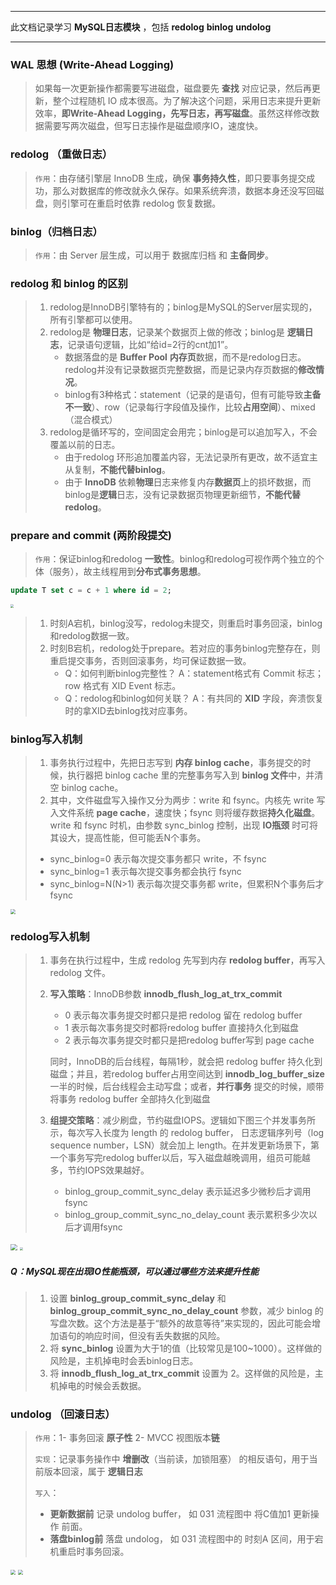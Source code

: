 ------

此文档记录学习 **MySQL日志模块** ，包括 **redolog**  **binlog**  **undolog**  

------

### WAL 思想 (Write-Ahead Logging) 

> 如果每一次更新操作都需要写进磁盘，磁盘要先 **查找** 对应记录，然后再更新，整个过程随机 IO 成本很高。为了解决这个问题，采用日志来提升更新效率，**即Write-Ahead Logging，先写日志，再写磁盘**。虽然这样修改数据需要写两次磁盘，但写日志操作是磁盘顺序IO，速度快。

### redolog （重做日志）

> `作用`：由存储引擎层  InnoDB  生成，确保 **事务持久性**，即只要事务提交成功，那么对数据库的修改就永久保存。如果系统奔溃，数据本身还没写回磁盘，则引擎可在重启时依靠 redolog 恢复数据。

### binlog（归档日志）

> `作用`：由 Server 层生成，可以用于 数据库归档 和 **主备同步**。

### redolog 和 binlog 的区别

> 1. redolog是InnoDB引擎特有的；binlog是MySQL的Server层实现的，所有引擎都可以使用。
> 2. redolog是 **物理日志**，记录某个数据页上做的修改；binlog是 **逻辑日志**，记录语句逻辑，比如“给id=2行的cnt加1”。
>    - 数据落盘的是 **Buffer Pool** **内存页**数据，而不是redolog日志。redolog并没有记录数据页完整数据，而是记录内存页数据的**修改情况**。
>    - binlog有3种格式：statement（记录的是语句，但有可能导致**主备不一致**）、row（记录每行字段值及操作，比较**占用空间**）、mixed（混合模式）
> 3. redolog是循环写的，空间固定会用完；binlog是可以追加写入，不会覆盖以前的日志。
>    - 由于redolog 环形追加覆盖内容，无法记录所有更改，故不适宜主从复制，**不能代替binlog**。
>    - 由于 **InnoDB** 依赖**物理**日志来修复内存**数据页**上的损坏数据，而binlog是**逻辑**日志，没有记录数据页物理更新细节，**不能代替redolog**。

### **prepare and commit (两阶段提交)**

> `作用`：保证binlog和redolog **一致性**。binlog和redolog可视作两个独立的个体（服务），故主线程用到**分布式事务思想**。

``` sql
update T set c = c + 1 where id = 2;
```

<img src="./pictures/031.png" style="zoom: 33%;" />

> 1. 时刻A宕机，binlog没写，redolog未提交，则重启时事务回滚，binlog和redolog数据一致。
> 2. 时刻B宕机，redolog处于prepare。若对应的事务binlog完整存在，则重启提交事务，否则回滚事务，均可保证数据一致。
>    - Q：如何判断binlog完整性？ A：statement格式有 Commit 标志；row 格式有 XID Event 标志。
>    - Q：redolog和binlog如何关联？ A：有共同的 **XID** 字段，奔溃恢复时的拿XID去binlog找对应事务。

### binlog写入机制

>1. 事务执行过程中，先把日志写到 **内存 binlog cache**，事务提交的时候，执行器把 binlog cache 里的完整事务写入到 **binlog 文件**中，并清空 binlog cache。
>2. 其中，文件磁盘写入操作又分为两步：write 和 fsync。内核先 write 写入文件系统 **page cache**，速度快；fsync 则将缓存数据**持久化磁盘**。write 和 fsync 时机，由参数 sync_binlog 控制，出现 **IO瓶颈** 时可将其设大，提高性能，但可能丢N个事务。
>   - sync_binlog=0 表示每次提交事务都只 write，不 fsync
>   - sync_binlog=1 表示每次提交事务都会执行 fsync
>   - sync_binlog=N(N>1) 表示每次提交事务都 write，但累积N个事务后才 fsync

<img src="./pictures/032.png" style="zoom:50%;" />

### redolog写入机制

> 1. 事务在执行过程中，生成 redolog 先写到内存 **redolog buffer**，再写入 redolog 文件。
>
> 2. **写入策略**：InnoDB参数 **innodb_flush_log_at_trx_commit** 
>
>    - 0 表示每次事务提交时都只是把 redolog 留在 redolog buffer 
>    - 1 表示每次事务提交时都将redolog buffer 直接持久化到磁盘
>    - 2 表示每次事务提交时都只是把redolog buffer写到 page cache
>
>    同时，InnoDB的后台线程，每隔1秒，就会把 redolog buffer 持久化到磁盘；并且，若redolog buffer占用空间达到 **innodb_log_buffer_size** 一半的时候，后台线程会主动写盘；或者，**并行事务** 提交的时候，顺带将事务 redolog buffer 全部持久化到磁盘
>
> 3. **组提交策略**：减少刷盘，节约磁盘IOPS。逻辑如下图三个并发事务所示，每次写入长度为 length 的 redolog buffer， 日志逻辑序列号（log sequence number，LSN）就会加上 length。在并发更新场景下，第一个事务写完redolog buffer以后，写入磁盘越晚调用，组员可能越多，节约IOPS效果越好。
>
>    - binlog_group_commit_sync_delay 表示延迟多少微秒后才调用 fsync
>    - binlog_group_commit_sync_no_delay_count 表示累积多少次以后才调用fsync

<img src="./pictures/033.png" style="zoom:67%;" />



<img src="./pictures/034.png" style="zoom: 33%;" />

##### **Q：MySQL现在出现IO性能瓶颈，可以通过哪些方法来提升性能**

> 1. 设置 **binlog_group_commit_sync_delay** 和 **binlog_group_commit_sync_no_delay_count** 参数，减少 binlog 的写盘次数。这个方法是基于“额外的故意等待”来实现的，因此可能会增加语句的响应时间，但没有丢失数据的风险。
> 2. 将 **sync_binlog** 设置为大于1的值（比较常见是100~1000）。这样做的风险是，主机掉电时会丢binlog日志。
> 3. 将 **innodb_flush_log_at_trx_commit** 设置为 2。这样做的风险是，主机掉电的时候会丢数据。

### undolog （回滚日志）

> `作用`：1- 事务回滚 **原子性**    2- MVCC 视图版本**链**
>
> `实现`：记录事务操作中 **增删改**（当前读，加锁阻塞） 的相反语句，用于当前版本回滚，属于 **逻辑日志**
>
> `写入`：
>
> - **更新数据前** 记录 undolog buffer， 如 031 流程图中 将C值加1 更新操作 前面。
> - **落盘binlog前** 落盘 undolog， 如 031 流程图中的 时刻A 区间，用于宕机重启时事务回滚。

<img src="./pictures/035.png" style="zoom:50%;" />

<img src="./pictures/036.png" style="zoom:50%;" />